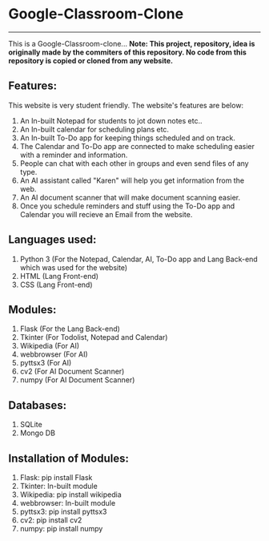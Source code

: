 # Google-Classroom-Clone
-----------------------------------

This is a Google-Classroom-clone...
**Note: This project, repository, idea is originally made by the commiters of this repository. No code from this repository is copied or cloned from any website.**

Features:
-----------------------------------------
This website is very student friendly. The website's features are below:

1. An In-built Notepad for students to jot down notes etc..
2. An In-built calendar for scheduling plans etc.
3. An In-built To-Do app for keeping things scheduled and on track.
4. The Calendar and To-Do app are connected to make scheduling easier with a reminder and information.
5. People can chat with each other in groups and even send files of any type.
6. An AI assistant called "Karen" will help you get information from the web.
7. An AI document scanner that will make document scanning easier.
8. Once you schedule reminders and stuff using the To-Do app and Calendar you will recieve an Email from the website.

Languages used:
--------------------------------------
1. Python 3 (For the Notepad, Calendar, AI, To-Do app and Lang Back-end which was used for the website) 
2. HTML (Lang Front-end)
3. CSS (Lang Front-end)

Modules:
---------------------------------------
1. Flask (For the Lang Back-end)
2. Tkinter (For Todolist, Notepad and Calendar)
3. Wikipedia (For AI)
4. webbrowser (For AI)
5. pyttsx3 (For AI)
6. cv2 (For AI Document Scanner)
7. numpy (For AI Document Scanner)

Databases:
----------------------------------------
1. SQLite
2. Mongo DB

Installation of Modules:
---------------------------------------------
1. Flask: pip install Flask
2. Tkinter: In-built module
3. Wikipedia: pip install wikipedia
4. webbrowser: In-built module
5. pyttsx3: pip install pyttsx3
6. cv2: pip install cv2
7. numpy: pip install numpy
